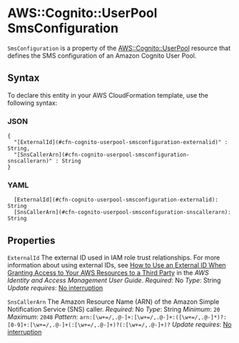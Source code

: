# AWS::Cognito::UserPool SmsConfiguration<a name="aws-properties-cognito-userpool-smsconfiguration"></a>

`SmsConfiguration` is a property of the [AWS::Cognito::UserPool](https://docs.aws.amazon.com/AWSCloudFormation/latest/UserGuide/aws-resource-cognito-userpool.html) resource that defines the SMS configuration of an Amazon Cognito User Pool\.

## Syntax<a name="aws-properties-cognito-userpool-smsconfiguration-syntax"></a>

To declare this entity in your AWS CloudFormation template, use the following syntax:

### JSON<a name="aws-properties-cognito-userpool-smsconfiguration-syntax.json"></a>

```
{
  "[ExternalId](#cfn-cognito-userpool-smsconfiguration-externalid)" : String,
  "[SnsCallerArn](#cfn-cognito-userpool-smsconfiguration-snscallerarn)" : String
}
```

### YAML<a name="aws-properties-cognito-userpool-smsconfiguration-syntax.yaml"></a>

```
  [ExternalId](#cfn-cognito-userpool-smsconfiguration-externalid): String
  [SnsCallerArn](#cfn-cognito-userpool-smsconfiguration-snscallerarn): String
```

## Properties<a name="aws-properties-cognito-userpool-smsconfiguration-properties"></a>

`ExternalId`  <a name="cfn-cognito-userpool-smsconfiguration-externalid"></a>
The external ID used in IAM role trust relationships\.
For more information about using external IDs, see [How to Use an External ID When Granting Access to Your AWS Resources to a Third Party](https://docs.aws.amazon.com/IAM/latest/UserGuide/id_roles_create_for-user_externalid.html) in the *AWS Identity and Access Management User Guide*\.
*Required*: No
*Type*: String
*Update requires*: [No interruption](https://docs.aws.amazon.com/AWSCloudFormation/latest/UserGuide/using-cfn-updating-stacks-update-behaviors.html#update-no-interrupt)

`SnsCallerArn`  <a name="cfn-cognito-userpool-smsconfiguration-snscallerarn"></a>
The Amazon Resource Name \(ARN\) of the Amazon Simple Notification Service \(SNS\) caller\.
*Required*: No
*Type*: String
*Minimum*: `20`
*Maximum*: `2048`
*Pattern*: `arn:[\w+=/,.@-]+:[\w+=/,.@-]+:([\w+=/,.@-]*)?:[0-9]+:[\w+=/,.@-]+(:[\w+=/,.@-]+)?(:[\w+=/,.@-]+)?`
*Update requires*: [No interruption](https://docs.aws.amazon.com/AWSCloudFormation/latest/UserGuide/using-cfn-updating-stacks-update-behaviors.html#update-no-interrupt)
